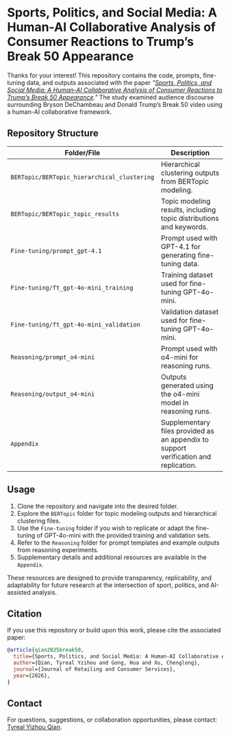 # Sports, Politics, and Social Media: A Human-AI Collaborative Analysis of Consumer Reactions to Trump’s Break 50 Appearance

Thanks for your interest! This repository contains the code, prompts, fine-tuning data, and outputs associated with the paper *"[Sports, Politics, and Social Media: A Human-AI Collaborative Analysis of Consumer Reactions to Trump’s Break 50 Appearance](https://doi.org/10.1016/j.jretconser.2025.104520)."* The study examined audience discourse surrounding Bryson DeChambeau and Donald Trump’s Break 50 video using a human-AI collaborative framework.

## Repository Structure

| Folder/File                 | Description                                                                 |
|-----------------------------|-----------------------------------------------------------------------------|
| `BERTopic/BERTopic_hierarchical_clustering` | Hierarchical clustering outputs from BERTopic modeling. |
| `BERTopic/BERTopic_topic_results`           | Topic modeling results, including topic distributions and keywords. |
| `Fine-tuning/prompt_gpt-4.1`                | Prompt used with GPT-4.1 for generating fine-tuning data. |
| `Fine-tuning/ft_gpt-4o-mini_training`       | Training dataset used for fine-tuning GPT-4o-mini. |
| `Fine-tuning/ft_gpt-4o-mini_validation`     | Validation dataset used for fine-tuning GPT-4o-mini. |
| `Reasoning/prompt_o4-mini`                  | Prompt used with o4-mini for reasoning runs. |
| `Reasoning/output_o4-mini`                  | Outputs generated using the o4-mini model in reasoning runs. |
| `Appendix`                                  | Supplementary files provided as an appendix to support verification and replication. |

## Usage

1. Clone the repository and navigate into the desired folder.
2. Explore the `BERTopic` folder for topic modeling outputs and hierarchical clustering files.
3. Use the `Fine-tuning` folder if you wish to replicate or adapt the fine-tuning of GPT-4o-mini with the provided training and validation sets.
4. Refer to the `Reasoning` folder for prompt templates and example outputs from reasoning experiments.
5. Supplementary details and additional resources are available in the `Appendix`.

These resources are designed to provide transparency, replicability, and adaptability for future research at the intersection of sport, politics, and AI-assisted analysis.

## Citation

If you use this repository or build upon this work, please cite the associated paper:

```bibtex
@article{qian2025break50,
  title={Sports, Politics, and Social Media: A Human-AI Collaborative Analysis of Consumer Reactions to Trump’s Break 50 Appearance},
  author={Qian, Tyreal Yzihou and Gong, Hua and Xu, Chenglong},
  journal={Journal of Retailing and Consumer Services},
  year={2026},
}
```

## Contact

For questions, suggestions, or collaboration opportunities, please contact: [Tyreal Yizhou Qian](https://tyrealq.github.io/).
